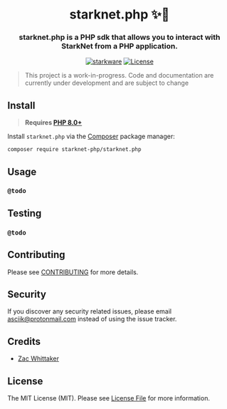<h1 align="center">starknet.php ✨🐘</h1>
<h3 align="center">starknet.php is a PHP sdk that allows you to interact with StarkNet from a PHP application.</h2>

<p align="center">
      <a href="https://starkware.co"><img alt="starkware" src="https://img.shields.io/badge/powered_by-StarkWare-navy"></a>
      <a href="https://github.com/Starknet-php/starknet.php/blob/main/LICENSE.md"><img alt="License" src="https://img.shields.io/badge/license-MIT-black"></a>
</p>

> This project is a work-in-progress. Code and documentation are currently under development and are subject to change

## Install

>  **Requires [PHP 8.0+](https://php.net/releases/)**

Install `starknet.php` via the [Composer](https://getcomposer.org/) package manager:

```bash
composer require starknet-php/starknet.php
```


## Usage

  ### **`@todo`**

## Testing

  ### **`@todo`**

## Contributing

Please see [CONTRIBUTING](CONTRIBUTING.md) for more details.

## Security

 
If you discover any security related issues, please email asciik@protonmail.com instead of using the issue tracker.

 
## Credits

  
-  [Zac Whittaker][link-author]


## License

The MIT License (MIT). Please see [License File](LICENSE.md) for more information.

[link-author]: https://github.com/zascii
